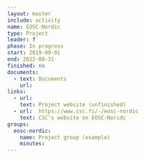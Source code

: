 ```yaml
---
layout: master
include: activity
name: EOSC-Nordic
type: Project
leader: ?
phase: In progress
start: 2019-09-01
end: 2022-08-31
finished: no
documents:
  - text: Documents
    url:  
links:
  - url: 
    text: Project website (unfinished)
  - url:  https://www.csc.fi/-/eosc-nordic
    text: CSC's website on EOSC-Noridc
groups:
  eosc-nordic:
    name: Project group (example)
    minutes: 
---
```

